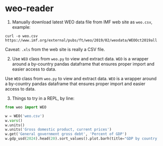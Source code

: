 # weo-reader


1. Manually download latest WEO data file from IMF web site as `weo.csv`, example:

```
curl -o weo.csv https://www.imf.org/external/pubs/ft/weo/2019/02/weodata/WEOOct2019all.xls
```

Caveat: `.xls` from the web site is really a CSV file.

2. Use `WEO` class from `weo.py` to view and extract data. `WEO` is a wrapper around a by-country pandas dataframe that ensures proper import and easier access to data.

Use `WEO` class from `weo.py` to view and extract data. `WEO` is a wrapper around a by-country pandas dataframe that ensures proper import and easier access to data.

3. Things to try in a REPL, by line:

```python
from weo import WEO

w = WEO('weo.csv') 
w.vars()
w.units()    
w.units('Gross domestic product, current prices')
w.get('General government gross debt', 'Percent of GDP')
w.gdp_usd(2024).head(20).sort_values().plot.barh(title="GDP by country, USD bln (2024)")
```
